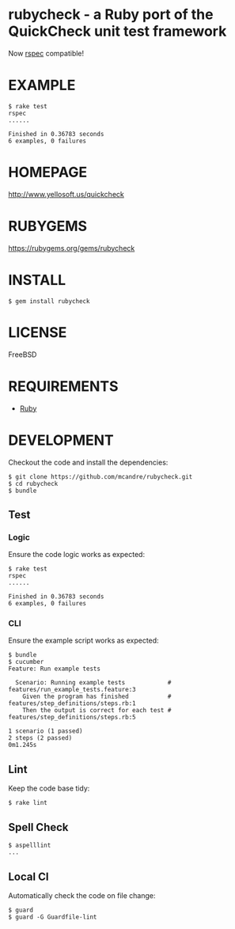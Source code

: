 # rubycheck - a Ruby port of the QuickCheck unit test framework

Now [rspec](http://rspec.info/) compatible!

# EXAMPLE

    $ rake test
    rspec
    ......
    
    Finished in 0.36783 seconds
    6 examples, 0 failures

# HOMEPAGE

http://www.yellosoft.us/quickcheck

# RUBYGEMS

https://rubygems.org/gems/rubycheck

# INSTALL

    $ gem install rubycheck

# LICENSE

FreeBSD

# REQUIREMENTS

* [Ruby](https://www.ruby-lang.org/)

# DEVELOPMENT

Checkout the code and install the dependencies:

    $ git clone https://github.com/mcandre/rubycheck.git
    $ cd rubycheck
    $ bundle

## Test

### Logic

Ensure the code logic works as expected:

    $ rake test
    rspec
    ......
    
    Finished in 0.36783 seconds
    6 examples, 0 failures

### CLI

Ensure the example script works as expected:

    $ bundle
    $ cucumber
    Feature: Run example tests

      Scenario: Running example tests            # features/run_example_tests.feature:3
        Given the program has finished           # features/step_definitions/steps.rb:1
        Then the output is correct for each test # features/step_definitions/steps.rb:5

    1 scenario (1 passed)
    2 steps (2 passed)
    0m1.245s

## Lint

Keep the code base tidy:

    $ rake lint

## Spell Check

    $ aspelllint
    ...

## Local CI

Automatically check the code on file change:

    $ guard
    $ guard -G Guardfile-lint
